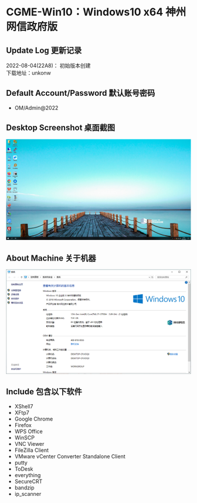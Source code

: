 # CGME-Win10：Windows10 x64 神州网信政府版

## Update Log 更新记录
2022-08-04(22A8)： 初始版本创建<br>
下载地址：unkonw

## Default Account/Password 默认账号密码
- OM/Admin@2022
## Desktop Screenshot 桌面截图
![](https://raw.githubusercontent.com/hz157/vSphere/main/O%26M%20System/CMGE-Win10/22A8/20220804215059.png)
## About Machine 关于机器
![](https://raw.githubusercontent.com/hz157/vSphere/main/O%26M%20System/CMGE-Win10/22A8/20220804214857.png)

## Include 包含以下软件
- XShell7
- XFtp7
- Google Chrome
- Firefox
- WPS Office
- WinSCP
- VNC Viewer
- FileZilla Client
- VMware vCenter Converter Standalone Client
- putty
- ToDesk
- everything
- SecureCRT
- bandzip
- ip_scanner


